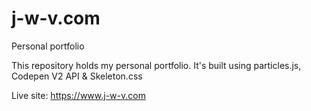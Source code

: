 # j-w-v.com
Personal portfolio

This repository holds my personal portfolio. It's built using particles.js, Codepen V2 API & Skeleton.css

Live site: https://www.j-w-v.com
